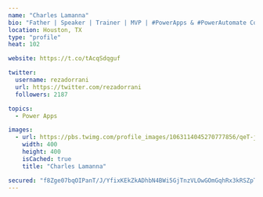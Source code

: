 ```yaml
---
name: "Charles Lamanna"
bio: "Father | Speaker | Trainer | MVP | #PowerApps & #PowerAutomate Community Super User | YouTuber Right-pointing triangle http://youtube.com/c/rezadorrani | Learn - Share - Clockwise rightwards and leftwards open circle arrows"
location: Houston, TX
type: "profile"
heat: 102

website: https://t.co/tAcqSdqguf

twitter:
  username: rezadorrani
  url: https://twitter.com/rezadorrani
  followers: 2187

topics:
  - Power Apps

images:
  - url: https://pbs.twimg.com/profile_images/1063114045270777856/qeT-jpWr_400x400.jpg
    width: 400
    height: 400
    isCached: true
    title: "Charles Lamanna"

secured: "f8Zge07bqOIPanT/J/YfixKEkZkADhbN4BWi5GjTnzVLOwGOmGqhRx3kRSZpTUqCUgvaGrOOq99pOqCWI0DM7PW0kbKf4yYAcV2iUwXMZ+QdDLY6gVG9UiGtINUujw3ZdB7UhnGulWm3WoSQUXhr8KuJy/+gqAh1DHFekgNiEsdiO2H51lSDpj3eX/zHRw++61+0Cz/WdBKjKJ+Bg6v1xJmfcQWtJgNMLsplMydOW9n6a7arIDUcSqL6rQg21RmxSyx502sZy0tIECqRjH9gMdnKxjdUrgBxzB55ilCQ40M0YcjUrT1mIu+oaZJJJgqHDG++/nz39IF3MhyP/hwr527QrY0PeManEMOqXfntIu1/hwztM2Q1LZCB29MazwGAGNzrJzFq3Je7QF8aE56kKkICFnjg9KqIlQqiTHT40HQ=;GGjiUGaypxChQUu7q4XWGg=="
---
```


